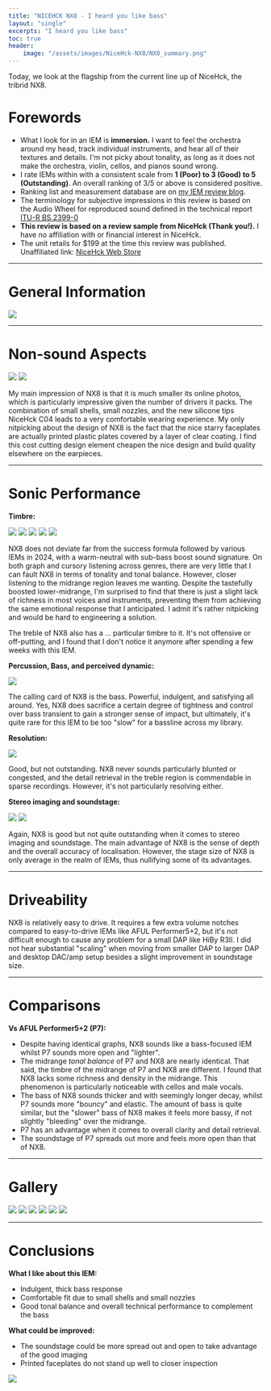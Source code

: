 ```yaml
---
title: "NICEHCK NX8 - I heard you like bass"
layout: "single"
excerpts: "I heard you like bass"
toc: true
header:
    image: "/assets/images/NiceHck-NX8/NX8_summary.png"
---
```


Today, we look at the flagship from the current line up of NiceHck, the tribrid NX8.

Forewords
===

- What I look for in an IEM is **immersion.** I want to feel the orchestra around my head, track individual instruments, and hear all of their textures and details. I'm not picky about tonality, as long as it does not make the orchestra, violin, cellos, and pianos sound wrong.
- I rate IEMs within with a consistent scale from **1 (Poor) to 3 (Good) to 5 (Outstanding)**. An overall ranking of 3/5 or above is considered positive. 
- Ranking list and measurement database are on [my IEM review blog](https://iegems.nk-tran.com/).
- The terminology for subjective impressions in this review is based on the Audio Wheel for reproduced sound defined in the technical report [ITU-R BS.2399-0](https://www.itu.int/pub/R-REP-BS.2399)
- **This review is based on a review sample from NiceHck (Thank you!).** I have no affiliation with or financial interest in NiceHck.
- The unit retails for $199 at the time this review was published. Unaffiliated link: [NiceHck Web Store](https://nicehck.com/products/nicehck-nx8-in-ear-monitor-with-1dd-6ba-1pzt-8-unit-hybrid-earphone)

_____

General Information
===

![](/assets/images/NiceHck-NX8/NX8_reviews_13.png)

_____

Non-sound Aspects
===


![](/assets/images/NiceHck-NX8/NX8_reviews_12.png)
![](/assets/images/NiceHck-NX8/NX8_reviews_11.png)

My main impression of NX8 is that it is much smaller its online photos, which is particularly impressive given the number of drivers it packs. The combination of small shells, small nozzles, and the new silicone tips NiceHck C04 leads to a very comfortable wearing experience. My only nitpicking about the design of NX8 is the fact that the nice starry faceplates are actually printed plastic plates covered by a layer of clear coating. I find this cost cutting design element cheapen the nice design and build quality elsewhere on the earpieces.

_____

Sonic Performance
===


**Timbre:** 

![](/assets/images/NiceHck-NX8/NX8_reviews_10.png)
![](/assets/images/NiceHck-NX8/NX8_reviews_9.png)
![](/assets/images/NiceHck-NX8/NX8_reviews_8.png)
![](/assets/images/NiceHck-NX8/NX8_reviews_7.png)
![](/assets/images/NiceHck-NX8/NX8_reviews_6.png)

NX8 does not deviate far from the success formula followed by various IEMs in 2024, with a warm-neutral with sub-bass boost sound signature. On both graph and cursory listening across genres, there are very little that I can fault NX8 in terms of tonality and tonal balance. However, closer listening to the midrange region leaves me wanting. Despite the tastefully boosted lower-midrange, I'm surprised to find that there is just a slight lack of richness in most voices and instruments, preventing them from achieving the same emotional response that I anticipated. I admit it's rather nitpicking and would be hard to engineering a solution. 

The treble of NX8 also has a ... particular timbre to it. It's not offensive or off-putting, and I found that I don't notice it anymore after spending a few weeks with this IEM. 

**Percussion, Bass, and perceived dynamic:** 

![](/assets/images/NiceHck-NX8/NX8_reviews_5.png)

The calling card of NX8 is the bass. Powerful, indulgent, and satisfying all around. Yes, NX8 does sacrifice a certain degree of tightness and control over bass transient to gain a stronger sense of impact, but ultimately, it's quite rare for this IEM to be too "slow" for a bassline across my library. 

**Resolution:** 

![](/assets/images/NiceHck-NX8/NX8_reviews_4.png)

Good, but not outstanding. NX8 never sounds particularly blunted or congested, and the detail retrieval in the treble region is commendable in sparse recordings. However, it's not particularly resolving either. 

**Stereo imaging and soundstage:** 

![](/assets/images/NiceHck-NX8/NX8_reviews_3.png)
![](/assets/images/NiceHck-NX8/NX8_reviews_2.png)

Again, NX8 is good but not quite outstanding when it comes to stereo imaging and soundstage. The main advantage of NX8 is the sense of depth and the overall accuracy of localisation. However, the stage size of NX8 is only average in the realm of IEMs, thus nullifying some of its advantages. 

_____

Driveability
===

NX8 is relatively easy to drive. It requires a few extra volume notches compared to easy-to-drive IEMs like AFUL Performer5+2, but it's not difficult enough to cause any problem for a small DAP like HiBy R3II. I did not hear substantial "scaling" when moving from smaller DAP to larger DAP and desktop DAC/amp setup besides a slight improvement in soundstage size. 

_____

Comparisons
===


**Vs AFUL Performer5+2 (P7):**

- Despite having identical graphs, NX8 sounds like a bass-focused IEM whilst P7 sounds more open and "lighter". 
- The midrange *tonal balance* of P7 and NX8 are nearly identical. That said, the timbre of the midrange of P7 and NX8 are different. I found that NX8 lacks some richness and density in the midrange. This phenomenon is particularly noticeable with cellos and male vocals. 
- The bass of NX8 sounds thicker and with seemingly longer decay, whilst P7 sounds more "bouncy" and elastic. The amount of bass is quite similar, but the "slower" bass of NX8 makes it feels more bassy, if not slightly "bleeding" over the midrange.
- P7 has an advantage when it comes to overall clarity and detail retrieval.
- The soundstage of P7 spreads out more and feels more open than that of NX8.

_____

Gallery
===

![](/assets/images/NiceHck-NX8/NX8_10.jpg)
![](/assets/images/NiceHck-NX8/NX8_9.jpg)
![](/assets/images/NiceHck-NX8/NX8_8.jpg)
![](/assets/images/NiceHck-NX8/NX8_7.jpg)
![](/assets/images/NiceHck-NX8/NX8_6.jpg)
![](/assets/images/NiceHck-NX8/NX8_5.jpg)

_____

Conclusions
===


**What I like about this IEM:**

- Indulgent, thick bass response
- Comfortable fit due to small shells and small nozzles
- Good tonal balance and overall technical performance to complement the bass

**What could be improved:**

- The soundstage could be more spread out and open to take advantage of the good imaging
- Printed faceplates do not stand up well to closer inspection

![](/assets/images/NiceHck-NX8/NX8_summary.png)

